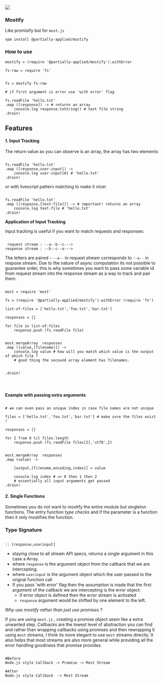 
![](https://i.imgur.com/Whw8XEX.jpg)

### Mostify
Like promisify but for `most.js`

```
npm install @partially-applied/mostify
```

### How to use

```livescript
mostify = (require '@partially-applied/mostify').withError

fs-raw = require 'fs'


fs = mostify fs-raw

# if first argument is error use 'with error' flag

fs.readFile 'hello.txt'
.map ([response]) -> # returns an array
    console.log response.toString() # text file string
.drain!
```

## Features

#### 1. Input Tracking

The return value as you can observe is an array, the array has two elements

```livescript

fs.readFile 'hello.txt'
.map ([response,user-input]) -> 
    console.log user-input[0] # 'hello.txt'
.drain!

```

or with livescript pattern matching to make it nicer

```livescript

fs.readFile 'hello.txt'
.map ([response,[text-file]]) -> # important! returns an array
    console.log text-file # 'hello.txt'
.drain!

```

**Application of Input Tracking**

Input tracking is useful if you want to  match requests and responses:

```livescript

 request stream : --a--b--c--->
response stream : --b--c--a--->

```

The letters are paired - `--a--` in request stream corresponds to `--a--` in respose stream. Due to the nature of async computation its not possible to guarantee order, this is why sometimes you want to pass some variable id from request stream into the response stream as a way to track and pair them.

```livescript

most = require 'most'

fs = (require '@partially-applied/mostify').withError (require 'fs')

list-of-files = ['hello.txt','foo.txt','bar.txt']

responses = []

for file in list-of-files
    response.push (fs.readFile file)


most.mergeArray  responses
.map ([value,[filename]]) ->
    console.log value # how will you match which value is the output of which file ?
    # good thing the secound array element has filenames.


.drain!




```


**Example with passing extra arguments**


```livescript

# we can even pass an unique index in case file names are not unique

files = ['hello.txt','foo.txt','bar.txt'] # make sure the files exist !

responses = []

for I from 0 til files.length
    response.push (fs.readFile files[I],'utf8',I)


most.mergeArray  responses
.map (value) ->
    
    [output,[filename,encoding,index]] = value

    console.log index # => 0 then 1 then 2 
    # essentially all input arguments get passed
.drain!

```

#### 2. Single Functions

Sometimes you do not want to mostify the entire module but singleton functions. The entry function *type checks* and if the parameter is a function then it only mostifies the function. 


### Type Signature
```livescript

:: [response,userinput]

```

- staying close to all stream API specs, returns a single argument in this    case a Array.
- where `response` is the argument object from the callback that we are intercepting.
- where `userinput` is the argument object which the user passed to the orignal function call
- If you pass 'with error' flag then the assumption is made that the first argument of the callback we are intercepting is the error object:
    - if error object is defined then the error stream is activated
    - `response` argument would be shifted by one element to the left.

 



*Why use mostify rather than just use promises ?*


If you are using `most.js` , creating a promise object seem like a extra unwanted step. Callbacks are the lowest level of abstraction you can find and rather than wrapping callbacks using promises and then rewrapping it using `most` streams, I think its more elegant to use `most` streams directly. It also helps that most streams are also more general while providing all the error handling goodiness that promise provides.

```livescript

#Before
Node.js style Callback -> Promise -> Most Stream

#After
Node.js style Callback  -> Most Stream

```